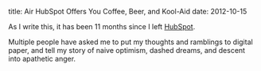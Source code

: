 title: Air HubSpot Offers You Coffee, Beer, and Kool-Aid
date: 2012-10-15

As I write this, it has been 11 months since I left [HubSpot](http://www.hubspot.com).

Multiple people have asked me to put my thoughts and ramblings to digital paper, and tell my story of naive optimism, dashed dreams, and descent into apathetic anger.
